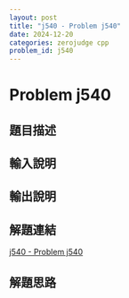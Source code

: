 ```yaml
---
layout: post
title: "j540 - Problem j540"
date: 2024-12-20
categories: zerojudge cpp
problem_id: j540
---
```


# Problem j540

## 題目描述



## 輸入說明



## 輸出說明



## 解題連結

[j540 - Problem j540](https://zerojudge.tw/ShowProblem?problemid=j540)

## 解題思路

